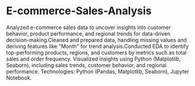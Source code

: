 # E-commerce-Sales-Analysis
Analyzed e-commerce sales data to uncover insights into customer behavior, product performance, and regional trends for data-driven decision-making.Cleaned and prepared data, handling missing values and deriving features like "Month" for trend analysis.Conducted EDA to identify top-performing products, regions, and customers by metrics such as total sales and order frequency.
Visualized insights using Python (Matplotlib, Seaborn), including sales trends, customer behavior, and regional performance.
Technologies: Python (Pandas, Matplotlib, Seaborn), Jupyter Notebook.
